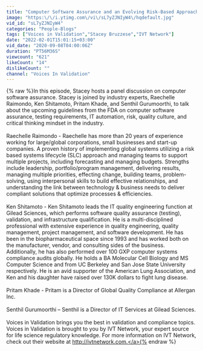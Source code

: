 ```yaml
---
title: "Computer Software Assurance and an Evolving Risk-Based Approach"
image: "https:\/\/i.ytimg.com\/vi\/sL7yZJNIyW4\/hqdefault.jpg"
vid_id: "sL7yZJNIyW4"
categories: "People-Blogs"
tags: ["Voices in Validation","Stacey Bruzzese","IVT Network"]
date: "2022-02-01T15:01:15+03:00"
vid_date: "2020-09-08T04:00:06Z"
duration: "PT56M36S"
viewcount: "621"
likeCount: "14"
dislikeCount: ""
channel: "Voices In Validation"
---
```

{% raw %}In this episode, Stacey hosts a panel discussion on computer software assurance. Stacey is joined by industry experts, Raechelle Raimondo, Ken Shitamoto, Pritam Khade, and Senthil Gurumoorthi, to talk about the upcoming guidelines from the FDA on computer software assurance, testing requirements, IT automation, risk, quality culture, and critical thinking mindset in the industry.<br /><br />Raechelle Raimondo - Raechelle has more than 20 years of experience working for large/global corporations, small businesses and start-up companies. A proven history of implementing global systems utilizing a risk based systems lifecycle (SLC) approach and managing teams to support multiple projects, including forecasting and managing budgets. Strengths include leadership, portfolio/program management, delivering results, managing multiple priorities, effecting change, building teams, problem-solving, using interpersonal skills to build effective relationships, and understanding the link between technology &amp; business needs to deliver compliant solutions that optimize processes &amp; efficiencies. <br /><br />Ken Shitamoto - Ken Shitamoto leads the IT quality engineering function at Gilead Sciences, which performs software quality assurance (testing), validation, and infrastructure qualification. He is a multi-disciplined professional with extensive experience in quality engineering, quality management, project management, and software development. He has been in the biopharmaceutical space since 1993 and has worked both on the manufacturer, vendor, and consulting sides of the business. Additionally, he has also performed over 100 GXP computer systems compliance audits globally. He holds a BA Molecular Cell Biology and MS Computer Science and from UC Berkeley and San Jose State University respectively. He is an avid supporter of the American Lung Association, and Ken and his daughter have raised over 130K dollars to fight lung disease.<br /><br />Pritam Khade - Pritam is a Director of Global Quality Compliance at Allergan Inc. <br /><br />Senthil Gurumoorthi – Senthil is a Director of IT Services at Gilead Sciences. <br /><br />Voices in Validation brings you the best in validation and compliance topics. Voices in Validation is brought to you by IVT Network, your expert source for life science regulatory knowledge. For more information on IVT Network, check out their website at <a rel="nofollow" target="blank" href="http://ivtnetwork.com.">http://ivtnetwork.com.</a>{% endraw %}

